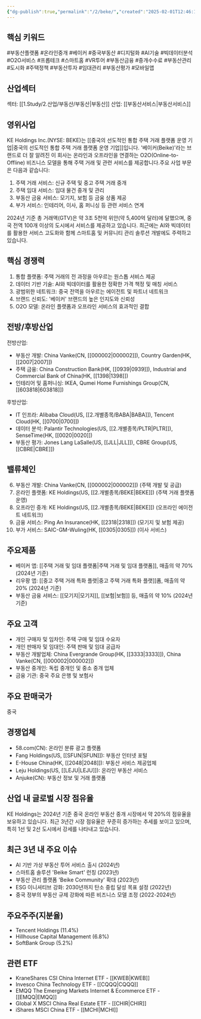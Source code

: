 ```yaml
---
{"dg-publish":true,"permalink":"/2/beke/","created":"2025-02-01T12:46:13.670+09:00","updated":"2025-07-29T21:37:04.398+09:00"}
---
```


## 핵심 키워드

#부동산플랫폼 #온라인중개 #베이커 #중국부동산 #디지털화 #AI기술 #빅데이터분석 #O2O서비스 #프롭테크 #스마트홈 #VR투어 #부동산금융 #중개수수료 #부동산관리 #도시화 #주택정책 #부동산투자 #임대관리 #부동산평가 #모바일앱

## 산업섹터

섹터: [[1.Study/2.산업/부동산/부동산\|부동산]]
산업: [[부동산서비스\|부동산서비스]]

## 영위사업

KE Holdings Inc.(NYSE: BEKE)는 [[중국의 선도적인 통합 주택 거래 플랫폼 운영 기업\|중국의 선도적인 통합 주택 거래 플랫폼 운영 기업]]입니다. '베이커(Beike)'라는 브랜드로 더 잘 알려진 이 회사는 온라인과 오프라인을 연결하는 O2O(Online-to-Offline) 비즈니스 모델을 통해 주택 거래 및 관련 서비스를 제공합니다.주요 사업 부문은 다음과 같습니다:

1. 주택 거래 서비스: 신규 주택 및 중고 주택 거래 중개
2. 주택 임대 서비스: 임대 물건 중개 및 관리
3. 부동산 금융 서비스: 모기지, 보험 등 금융 상품 제공
4. 부가 서비스: 인테리어, 이사, 홈 퍼니싱 등 관련 서비스 연계

2024년 기준 총 거래액(GTV)은 약 3조 5천억 위안(약 5,400억 달러)에 달했으며, 중국 전역 100개 이상의 도시에서 서비스를 제공하고 있습니다. 최근에는 AI와 빅데이터를 활용한 서비스 고도화와 함께 스마트홈 및 커뮤니티 관리 솔루션 개발에도 주력하고 있습니다.

## 핵심 경쟁력

1. 통합 플랫폼: 주택 거래의 전 과정을 아우르는 원스톱 서비스 제공
2. 데이터 기반 기술: AI와 빅데이터를 활용한 정확한 가격 책정 및 매칭 서비스
3. 광범위한 네트워크: 중국 전역을 아우르는 에이전트 및 파트너 네트워크
4. 브랜드 신뢰도: '베이커' 브랜드의 높은 인지도와 신뢰성
5. O2O 모델: 온라인 플랫폼과 오프라인 서비스의 효과적인 결합

## 전방/후방산업

전방산업:

- 부동산 개발: China Vanke(CN, [[000002\|000002]]), Country Garden(HK, [[2007\|2007]])
- 주택 금융: China Construction Bank(HK, [[0939\|0939]]), Industrial and Commercial Bank of China(HK, [[1398\|1398]])
- 인테리어 및 홈퍼니싱: IKEA, Qumei Home Furnishings Group(CN, [[603818\|603818]])

후방산업:

- IT 인프라: Alibaba Cloud(US, [[2.개별종목/BABA\|BABA]]), Tencent Cloud(HK, [[0700\|0700]])
- 데이터 분석: Palantir Technologies(US, [[2.개별종목/PLTR\|PLTR]]), SenseTime(HK, [[0020\|0020]])
- 부동산 평가: Jones Lang LaSalle(US, [[JLL\|JLL]]), CBRE Group(US, [[CBRE\|CBRE]])

## 밸류체인

6. 부동산 개발: China Vanke(CN, [[000002\|000002]]) (주택 개발 및 공급)
7. 온라인 플랫폼: KE Holdings(US, [[2.개별종목/BEKE\|BEKE]]) (주택 거래 플랫폼 운영)
8. 오프라인 중개: KE Holdings(US, [[2.개별종목/BEKE\|BEKE]]) (오프라인 에이전트 네트워크)
9. 금융 서비스: Ping An Insurance(HK, [[2318\|2318]]) (모기지 및 보험 제공)
10. 부가 서비스: SAIC-GM-Wuling(HK, [[0305\|0305]]) (이사 서비스)

## 주요제품

- 베이커 앱: [[주택 거래 및 임대 플랫폼\|주택 거래 및 임대 플랫폼]], 매출의 약 70% (2024년 기준)
- 리우팡 앱: [[중고 주택 거래 특화 플랫\|중고 주택 거래 특화 플랫]]폼, 매출의 약 20% (2024년 기준)
- 부동산 금융 서비스: [[모기지\|모기지]], [[보험\|보험]] 등, 매출의 약 10% (2024년 기준)

## 주요 고객

- 개인 구매자 및 임차인: 주택 구매 및 임대 수요자
- 개인 판매자 및 임대인: 주택 판매 및 임대 공급자
- 부동산 개발업체: China Evergrande Group(HK, [[3333\|3333]]), China Vanke(CN, [[000002\|000002]])
- 부동산 중개인: 독립 중개인 및 중소 중개 업체
- 금융 기관: 중국 주요 은행 및 보험사

## 주요 판매국가

중국

## 경쟁업체

- 58.com(CN): 온라인 분류 광고 플랫폼
- Fang Holdings(US, [[SFUN\|SFUN]]): 부동산 인터넷 포털
- E-House China(HK, [[2048\|2048]]): 부동산 서비스 제공업체
- Leju Holdings(US, [[LEJU\|LEJU]]): 온라인 부동산 서비스
- Anjuke(CN): 부동산 정보 및 거래 플랫폼

## 산업 내 글로벌 시장 점유율

KE Holdings는 2024년 기준 중국 온라인 부동산 중개 시장에서 약 20%의 점유율을 보유하고 있습니다. 최근 3년간 시장 점유율은 꾸준히 증가하는 추세를 보이고 있으며, 특히 1선 및 2선 도시에서 강세를 나타내고 있습니다.

## 최근 3년 내 주요 이슈

- AI 기반 가상 부동산 투어 서비스 출시 (2024년)
- 스마트홈 솔루션 'Beike Smart' 런칭 (2023년)
- 부동산 관리 플랫폼 'Beike Community' 확대 (2023년)
- ESG 이니셔티브 강화: 2030년까지 탄소 중립 달성 목표 설정 (2022년)
- 중국 정부의 부동산 규제 강화에 따른 비즈니스 모델 조정 (2022-2024년)

## 주요주주(지분율)

- Tencent Holdings (11.4%)
- Hillhouse Capital Management (6.8%)
- SoftBank Group (5.2%)

## 관련 ETF

- KraneShares CSI China Internet ETF - [[KWEB\|KWEB]]
- Invesco China Technology ETF - [[CQQQ\|CQQQ]]
- EMQQ The Emerging Markets Internet & Ecommerce ETF - [[EMQQ\|EMQQ]]
- Global X MSCI China Real Estate ETF - [[CHIR\|CHIR]]
- iShares MSCI China ETF - [[MCHI\|MCHI]]